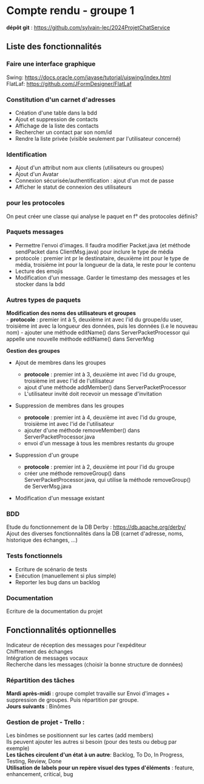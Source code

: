 # Compte rendu - groupe 1
**dépôt git** : https://github.com/sylvain-lec/2024ProjetChatService

## Liste des fonctionnalités

### Faire une interface graphique
Swing: https://docs.oracle.com/javase/tutorial/uiswing/index.html  
FlatLaf: https://github.com/JFormDesigner/FlatLaf

### Constitution d'un carnet d'adresses
- Création d'une table dans la bdd
- Ajout et suppression de contacts 
- Affichage de la liste des contacts
- Rechercher un contact par son nom/id
- Rendre la liste privée (visible seulement par l'utilisateur concerné)

### Identification
- Ajout d'un attribut nom aux clients (utilisateurs ou groupes)
- Ajout d'un Avatar
- Connexion sécurisée/authentification : ajout d'un mot de passe
- Afficher le statut de connexion des utilisateurs

### pour les protocoles
On peut créer une classe qui analyse le paquet en f° des protocoles définis?  


### Paquets messages
- Permettre l'envoi d'images. Il faudra modifier Packet.java (et méthode sendPacket
dans ClientMsg.java) pour inclure le type de média
- protocole : premier int pr le destinataire, deuxième int pour le type de média, 
troisième int pour la longueur de la data, le reste pour le contenu
- Lecture des emojis   
- Modification d'un message. Garder le timestamp des messages et les stocker dans la bdd  

### Autres types de paquets

**Modification des noms des utilisateurs et groupes**  
    - **protocole** : premier int à 5, deuxième int avec l'id du groupe/du user, troisième int avec la longueur des données,
puis les données (i.e le nouveau nom)
    - ajouter une méthode editName() dans ServerPacketProcessor qui appelle une nouvelle méthode
editName() dans ServerMsg

**Gestion des groupes**

- Ajout de membres dans les groupes 
    - **protocole** : premier int à 3, deuxième int avec l'id du groupe, troisième int avec l'id de l'utilisateur 
    - ajout d'une méthode addMember() dans ServerPacketProcessor  
    - L'utilisateur invité doit recevoir un message d'invitation


- Suppression de membres dans les groupes
    - **protocole** : premier int à 4, deuxième int avec l'id du groupe, troisième int avec l'id de l'utilisateur
    - ajouter d'une méthode removeMember() dans ServerPacketProcessor.java
    - envoi d'un message à tous les membres restants du groupe


- Suppression d'un groupe
  - **protocole** : premier int à 2, deuxième int pour l'id du groupe
  - créer une méthode removeGroup() dans ServerPacketProcessor.java, qui utilise la méthode removeGroup() de ServerMsg.java


- Modification d'un message existant

### BDD
Etude du fonctionnement de la DB Derby : https://db.apache.org/derby/  
Ajout des diverses fonctionnalités dans la DB (carnet d'adresse, noms, historique des échanges, ...)
  
### Tests fonctionnels  
- Ecriture de scénario de tests
- Exécution (manuellement si plus simple)
- Reporter les bug dans un backlog

### Documentation  
Ecriture de la documentation du projet

## Fonctionnalités optionnelles  
Indicateur de réception des messages pour l'expéditeur  
Chiffrement des échanges  
Intégration de messages vocaux  
Recherche dans les messages (choisir la bonne structure de données)  


### Répartition des tâches  
**Mardi après-midi** : groupe complet travaille sur Envoi d'images + suppression de groupes. Puis répartition par groupe.  
**Jours suivants** : Binômes

### Gestion de projet - Trello :  
Les binômes se positionnent sur les cartes (add members)   
Ils peuvent ajouter les autres si besoin (pour des tests ou debug par exemple)  
**Les tâches circulent d'un état à un autre**: Backlog, To Do, In Progress, Testing, Review, Done  
**Utilisation de labels pour un repère visuel des types d'éléments** : feature, enhancement, critical, bug